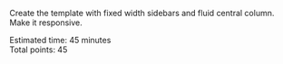 Create the template with fixed width sidebars and fluid central column.
Make it responsive.

Estimated time: 45 minutes <br>
Total points: 45
